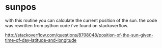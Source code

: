 # sunpos

with this routine you can calculate the current position of the sun.
the code was rewritten from python code i've found on stackoverflow.

http://stackoverflow.com/questions/8708048/position-of-the-sun-given-time-of-day-latitude-and-longitude

